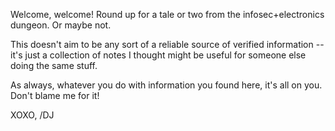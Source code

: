 Welcome, welcome! Round up for a tale or two from the infosec+electronics dungeon. Or maybe not.

This doesn't aim to be any sort of a reliable source of verified information -- it's just a collection of notes I thought might be useful for someone else doing the same stuff.

As always, whatever you do with information you found here, it's all on you. Don't blame me for it!

XOXO,
/DJ
